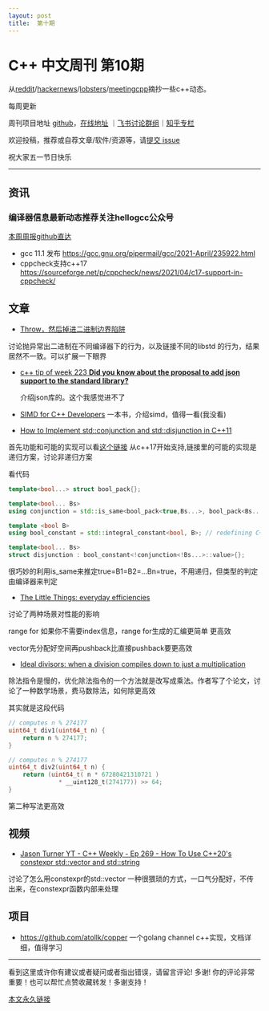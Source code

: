 ```yaml
---
layout: post
title:  第十期
---
```


# C++ 中文周刊 第10期

从[reddit](https://www.reddit.com/r/cpp/)/[hackernews](https://news.ycombinator.com/)/[lobsters](https://lobste.rs/)/[meetingcpp](https://www.meetingcpp.com/blog/blogroll/)摘抄一些c++动态。

每周更新

周刊项目地址 [github](https://github.com/wanghenshui/cppweeklynews)，[在线地址](https://wanghenshui.github.io/cppweeklynews/) ｜[飞书讨论群组](https://applink.feishu.cn/TeeBWN1D)｜[知乎专栏](https://www.zhihu.com/column/jieyaren)

欢迎投稿，推荐或自荐文章/软件/资源等，请[提交 issue](https://github.com/wanghenshui/cppweeklynews/issues)

祝大家五一节日快乐

---

## 资讯

###  编译器信息最新动态推荐关注hellogcc公众号

[本周周报github直达](https://github.com/hellogcc/osdt-weekly/blob/master/weekly/2021-04-28.md)

- gcc 11.1 发布 https://gcc.gnu.org/pipermail/gcc/2021-April/235922.html
- cppcheck支持c++17 https://sourceforge.net/p/cppcheck/news/2021/04/c17-support-in-cppcheck/

## 文章

-   [Throw，然后掉进二进制边界陷阱](https://zhuanlan.zhihu.com/p/367772341)

讨论抛异常出二进制在不同编译器下的行为，以及链接不同的libstd 的行为，结果居然不一致。可以扩展一下眼界

- [c++ tip of week 223 **Did you know about the proposal to add json support to the standard library?** ](https://github.com/QuantlabFinancial/cpp_tip_of_the_week/blob/master/223.md)

  介绍json库的。这个我感觉进不了

- [SIMD for C++ Developers](http://const.me/articles/simd/simd.pdf) 一本书，介绍simd，值得一看(我没看)

-  [How to Implement std::conjunction and std::disjunction in C++11](https://www.fluentcpp.com/2021/04/30/how-to-implement-stdconjunction-and-stddisjunction-in-c11/)

首先功能和可能的实现可以看[这个链接](https://zh.cppreference.com/w/cpp/types/conjunction) 从c++17开始支持,链接里的可能的实现是递归方案，讨论非递归方案

看代码

```c++
template<bool...> struct bool_pack{};

template<bool... Bs>
using conjunction = std::is_same<bool_pack<true,Bs...>, bool_pack<Bs..., true>>;

template <bool B>
using bool_constant = std::integral_constant<bool, B>; // redefining C++17 bool_constant helper

template<bool... Bs>
struct disjunction : bool_constant<!conjunction<!Bs...>::value>{};
```

很巧妙的利用is_same来推定true=B1=B2=...Bn=true，不用递归，但类型的判定由编译器来判定

- [The Little Things: everyday efficiencies](https://codingnest.com/the-little-things-everyday-efficiencies/)

讨论了两种场景对性能的影响

range for 如果你不需要index信息，range for生成的汇编更简单 更高效

vector先分配好空间再pushback比直接pushback要更高效

- [Ideal divisors: when a division compiles down to just a multiplication](https://lemire.me/blog/2021/04/28/ideal-divisors-when-a-division-compiles-down-to-just-a-multiplication/)

除法指令是慢的，优化除法指令的一个方法就是改写成乘法。作者写了个论文，讨论了一种数学场景，费马数除法，如何除更高效

其实就是这段代码

```c++
// computes n % 274177
uint64_t div1(uint64_t n) {
    return n % 274177;
}

// computes n % 274177
uint64_t div2(uint64_t n) {
    return (uint64_t( n * 67280421310721 ) 
              * __uint128_t(274177)) >> 64;
}
```

第二种写法更高效



## 视频

- [Jason Turner YT - C++ Weekly - Ep 269 - How To Use C++20's constexpr std::vector and std::string](https://www.youtube.com/watch?v=cuFILbHp-RA)

讨论了怎么用constexpr的std::vector 一种很猥琐的方式，一口气分配好，不传出来，在constexpr函数内部来处理

## 项目

- https://github.com/atollk/copper 一个golang channel c++实现，文档详细，值得学习


---

看到这里或许你有建议或者疑问或者指出错误，请留言评论! 多谢!  你的评论非常重要！也可以帮忙点赞收藏转发！多谢支持！

[本文永久链接](https://wanghenshui.github.io/cppweeklynews/posts/010.html)
